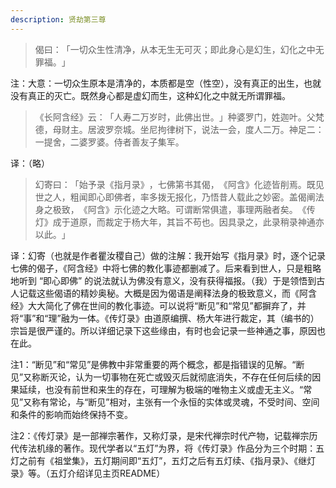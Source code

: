```yaml
---
description: 贤劫第三尊
---
```


> 偈曰：​「一切众生性清净，从本无生无可灭；即此身心是幻生，幻化之中无罪福。​」

注：大意：一切众生原本是清净的，本质都是空（性空），没有真正的出生，也就没有真正的灭亡。既然身心都是虚幻而生，这种幻化之中就无所谓罪福。

> 《长阿含经》云：​「人寿二万岁时，此佛出世。​」种婆罗门，姓迦叶。父梵德，母财主。居波罗奈城。坐尼拘律树下，说法一会，度人二万。神足二：一提舍，二婆罗婆。侍者善友子集军。

译：（略）

> 幻寄曰：​「始予录《指月录》​，七佛第书其偈，​《阿含》化迹皆削焉。既见世之人，粗闻即心即佛者，率多拨无报化，乃悟昔人载此之妙密。盖偈阐法身之极致，​《阿含》示化迹之大略。可谓断常俱遣，事理两融者矣。​《传灯》成于道原，而裁定于杨大年，其旨不苟也。因具录之，此录稍录神通亦以此。​」

译：幻寄（也就是作者瞿汝稷自己）做的注解：我开始写《指月录》时，逐个记录七佛的偈子，《阿含经》中将七佛的教化事迹都删减了。后来看到世人，只是粗略地听到 “即心即佛” 的说法就认为佛没有意义，没有获得福报。（我）于是领悟到古人记载这些偈语的精妙奥秘。大概是因为偈语是阐释法身的极致意义，而《阿含经》大大简化了佛在世间的教化事迹。可以说将“断见”和“常见”都摒弃了，并将“事”和“理”融为一体。《传灯录》由道原编撰、杨大年进行裁定，其（编书的）宗旨是很严谨的。所以详细记录下这些缘由，有时也会记录一些神通之事，原因也在此。

注1：“断见”和“常见”是佛教中非常重要的两个概念，都是指错误的见解。“断见”又称断灭论，认为一切事物在死亡或毁灭后就彻底消失，不存在任何后续的因果延续，也没有前世和来生的存在，可理解为极端的唯物主义或虚无主义。“常见”又称有常论，与“断见”相对，主张有一个永恒的实体或灵魂，不受时间、空间和条件的影响而始终保持不变。

注2：《传灯录》是一部禅宗著作，又称灯录，是宋代禅宗时代产物，记载禅宗历代传法机缘的著作。现代学者以“五灯”为界，将《传灯录》作品分为三个时期：五灯之前有《祖堂集》，五灯期间即“五灯”，五灯之后有五灯续、《指月录》、《继灯录》等。（五灯介绍详见主页README）